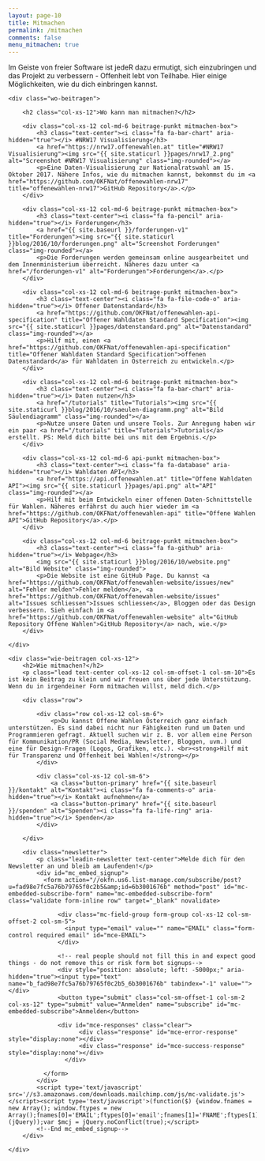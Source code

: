 ```yaml
---
layout: page-10
title: Mitmachen
permalink: /mitmachen
comments: false
menu_mitmachen: true
---
```


<div id="page-mitmachen">
	<p class="lead col-sm-10 col-sm-offset-1 text-center">Im Geiste von freier Software ist jedeR dazu ermutigt, sich einzubringen und das Projekt zu verbessern - Offenheit lebt von Teilhabe. Hier einige Möglichkeiten, wie du dich einbringen kannst.</p>

	<div class="wo-beitragen">

		<h2 class="col-xs-12">Wo kann man mitmachen?</h2>

		<div class="col-xs-12 col-md-6 beitrage-punkt mitmachen-box">
			<h3 class="text-center"><i class="fa fa-bar-chart" aria-hidden="true"></i> #NRW17 Visualisierung</h3>
			<a href="https://nrw17.offenewahlen.at" title="#NRW17 Visualisierung"><img src="{{ site.staticurl }}pages/nrw17_2.png" alt="Screenshot #NRW17 Visualisierung" class="img-rounded"></a>
			<p>Eine Daten-Visualisierung zur Nationalratswahl am 15. Oktober 2017. Nähere Infos, wie du mitmachen kannst, bekommst du im <a href="https://github.com/OKFNat/offenewahlen-nrw17" title="offenewahlen-nrw17">GitHub Repository</a>.</p>
		</div>

		<div class="col-xs-12 col-md-6 beitrage-punkt mitmachen-box">
			<h3 class="text-center"><i class="fa fa-pencil" aria-hidden="true"></i> Forderungen</h3>
			<a href="{{ site.baseurl }}/forderungen-v1" title="Forderungen"><img src="{{ site.staticurl }}blog/2016/10/forderungen.png" alt="Screenshot Forderungen" class="img-rounded"></a>
			<p>Die Forderungen werden gemeinsam online ausgearbeitet und dem Innenministerium überreicht. Näheres dazu unter <a href="/forderungen-v1" alt="Forderungen">Forderungen</a>.</p>
		</div>

		<div class="col-xs-12 col-md-6 beitrage-punkt mitmachen-box">
			<h3 class="text-center"><i class="fa fa-file-code-o" aria-hidden="true"></i> Offener Datenstandard</h3>
			<a href="https://github.com/OKFNat/offenewahlen-api-specification" title="Offener Wahldaten Standard Specification"><img src="{{ site.staticurl }}pages/datenstandard.png" alt="Datenstandard" class="img-rounded"></a>
			<p>Hilf mit, einen <a href="https://github.com/OKFNat/offenewahlen-api-specification" title="Offener Wahldaten Standard Specification">offenen Datenstandard</a> für Wahldaten in Österreich zu entwickeln.</p>
		</div>

		<div class="col-xs-12 col-md-6 beitrage-punkt mitmachen-box">
			<h3 class="text-center"><i class="fa fa-bar-chart" aria-hidden="true"></i> Daten nutzen</h3>
			<a href="/tutorials" title="Tutorials"><img src="{{ site.staticurl }}blog/2016/10/saeulen-diagramm.png" alt="Bild Säulendiagramm" class="img-rounded"></a>
			<p>Nutze unsere Daten und unsere Tools. Zur Anregung haben wir ein paar <a href="/tutorials" title="Tutorials">Tutorials</a> erstellt. PS: Meld dich bitte bei uns mit dem Ergebnis.</p>
		</div>

		<div class="col-xs-12 col-md-6 api-punkt mitmachen-box">
			<h3 class="text-center"><i class="fa fa-database" aria-hidden="true"></i> Wahldaten API</h3>
			<a href="https://api.offenewahlen.at" title="Offene Wahldaten API"><img src="{{ site.staticurl }}pages/api.png" alt="API" class="img-rounded"></a>
			<p>Hilf mit beim Entwickeln einer offenen Daten-Schnittstelle für Wahlen. Näheres erfährst du auch hier wieder im <a href="https://github.com/OKFNat/offenewahlen-api" title="Offene Wahlen API">GitHub Repository</a>.</p>
		</div>

		<div class="col-xs-12 col-md-6 beitrage-punkt mitmachen-box">
			<h3 class="text-center"><i class="fa fa-github" aria-hidden="true"></i> Webpage</h3>
			<img src="{{ site.staticurl }}blog/2016/10/website.png" alt="Bild Website" class="img-rounded">
			<p>Die Website ist eine GitHub Page. Du kannst <a href="https://github.com/OKFNat/offenewahlen-website/issues/new" alt="Fehler melden">Fehler melden</a>, <a href="https://github.com/OKFNat/offenewahlen-website/issues" alt="Issues schliessen">Issues schliessen</a>, Bloggen oder das Design verbessern. Sieh einfach im <a href="https://github.com/OKFNat/offenewahlen-website" alt="GitHub Repository Offene Wahlen">GitHub Repository</a> nach, wie.</p>
		</div>

	</div>

	<div class="wie-beitragen col-xs-12">
		<h2>Wie mitmachen?</h2>
		<p class="lead text-center col-xs-12 col-sm-offset-1 col-sm-10">Es ist kein Beitrag zu klein und wir freuen uns über jede Unterstützung. Wenn du in irgendeiner Form mitmachen willst, meld dich.</p>

		<div class="row">
			
			<div class="row col-xs-12 col-sm-6">
				<p>Du kannst Offene Wahlen Österreich ganz einfach unterstützen. Es sind dabei nicht nur Fähigkeiten rund um Daten und Programmieren gefragt. Aktuell suchen wir z. B. vor allem eine Person für Kommunikation/PR (Social Media, Newsletter, Bloggen, uvm.) und eine für Design-Fragen (Logos, Grafiken, etc.). <br><strong>Hilf mit für Transparenz und Offenheit bei Wahlen!</strong></p>
			</div>

			<div class="col-xs-12 col-sm-6">
				<a class="button-primary" href="{{ site.baseurl }}/kontakt" alt="Kontakt"><i class="fa fa-comments-o" aria-hidden="true"></i> Kontakt aufnehmen</a>
				<a class="button-primary" href="{{ site.baseurl }}/spenden" alt="Spenden"><i class="fa fa-life-ring" aria-hidden="true"></i> Spenden</a>
			</div>

		</div>

		<div class="newsletter">
			<p class="leadin-newsletter text-center">Melde dich für den Newsletter an und bleib am Laufenden!</p>
			<div id="mc_embed_signup">
			  <form action="//okfn.us6.list-manage.com/subscribe/post?u=fad98e7fc5a76b79765f0c2b5&amp;id=6b3001676b" method="post" id="mc-embedded-subscribe-form" name="mc-embedded-subscribe-form" class="validate form-inline row" target="_blank" novalidate>

			      <div class="mc-field-group form-group col-xs-12 col-sm-offset-2 col-sm-5">
			      	<input type="email" value="" name="EMAIL" class="form-control required email" id="mce-EMAIL">
			      </div>

			      <!-- real people should not fill this in and expect good things - do not remove this or risk form bot signups-->
			      <div style="position: absolute; left: -5000px;" aria-hidden="true"><input type="text" name="b_fad98e7fc5a76b79765f0c2b5_6b3001676b" tabindex="-1" value=""></div>
			      <button type="submit" class="col-sm-offset-1 col-sm-2 col-xs-12" type="submit" value="Anmelden" name="subscribe" id="mc-embedded-subscribe">Anmelden</button>

			      <div id="mce-responses" class="clear">
			    		<div class="response" id="mce-error-response" style="display:none"></div>
			    		<div class="response" id="mce-success-response" style="display:none"></div>
			    	</div>

			  </form>
			</div>
			<script type='text/javascript' src='//s3.amazonaws.com/downloads.mailchimp.com/js/mc-validate.js'></script><script type='text/javascript'>(function($) {window.fnames = new Array(); window.ftypes = new Array();fnames[0]='EMAIL';ftypes[0]='email';fnames[1]='FNAME';ftypes[1]='text';fnames[2]='LNAME';ftypes[2]='text';}(jQuery));var $mcj = jQuery.noConflict(true);</script>
			<!--End mc_embed_signup-->
		</div>

	</div>
</div>
